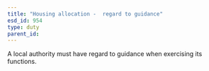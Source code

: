 ```yaml
---
title: "Housing allocation -  regard to guidance"
esd_id: 954
type: duty
parent_id:  
---
```


A local authority must have regard to guidance when exercising its functions.

